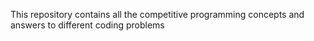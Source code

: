 This repository contains all the competitive programming concepts and answers to different coding problems